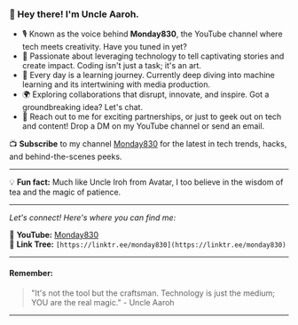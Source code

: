 ### 👋 Hey there! I'm Uncle Aaroh.

- 🎙️ Known as the voice behind **Monday830**, the YouTube channel where tech meets creativity. Have you tuned in yet?
- 🚀 Passionate about leveraging technology to tell captivating stories and create impact. Coding isn't just a task; it's an art.
- 🌱 Every day is a learning journey. Currently deep diving into machine learning and its intertwining with media production.
- 🌍 Exploring collaborations that disrupt, innovate, and inspire. Got a groundbreaking idea? Let's chat.
- 💌 Reach out to me for exciting partnerships, or just to geek out on tech and content! Drop a DM on my YouTube channel or send an email.

📺 **Subscribe** to my channel [Monday830](https://www.youtube.com/@monday830) for the latest in tech trends, hacks, and behind-the-scenes peeks.

--- 

💡 **Fun fact:** Much like Uncle Iroh from Avatar, I too believe in the wisdom of tea and the magic of patience.

---

*Let's connect! Here's where you can find me:*

📌 **YouTube:** [Monday830](https://www.youtube.com/@monday830)  
📌 **Link Tree:** `[https://linktr.ee/monday830](https://linktr.ee/monday830)`

---

#### Remember:
> "It's not the tool but the craftsman. Technology is just the medium; YOU are the real magic." - Uncle Aaroh

---

<!---
uncleaaroh/uncleaaroh is a ✨ special ✨ repository because its `README.md` (this file) appears on your GitHub profile.
You can click the Preview link to take a look at your changes.
--->
